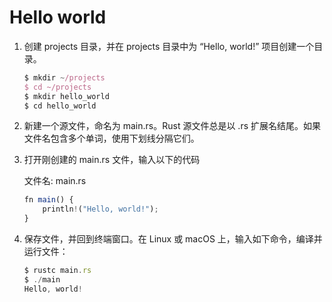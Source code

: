 # Hello world

1. 创建 projects 目录，并在 projects 目录中为 “Hello, world!” 项目创建一个目录。
   ```js
   $ mkdir ~/projects
   $ cd ~/projects
   $ mkdir hello_world
   $ cd hello_world
   ```
2. 新建一个源文件，命名为 main.rs。Rust 源文件总是以 .rs 扩展名结尾。如果文件名包含多个单词，使用下划线分隔它们。
3. 打开刚创建的 main.rs 文件，输入以下的代码

   文件名: main.rs
   ```js
   fn main() {
       println!("Hello, world!");
   }
   ```
4. 保存文件，并回到终端窗口。在 Linux 或 macOS 上，输入如下命令，编译并运行文件：
   ```js
   $ rustc main.rs
   $ ./main
   Hello, world!
   ```
   


